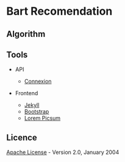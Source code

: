 # Bart Recomendation



## Algorithm



## Tools

* API
    * [Connexion](https://connexion.readthedocs.io/en/latest/index.html)

* Frontend
    * [Jekyll](https://jekyllrb.com/docs/)
    * [Bootstrap](https://getbootstrap.com/docs/4.5/getting-started/introduction/)
    * [Lorem Picsum](https://picsum.photos/)



## Licence
[Apache License](./LICENSE.md) - Version 2.0, January 2004 
